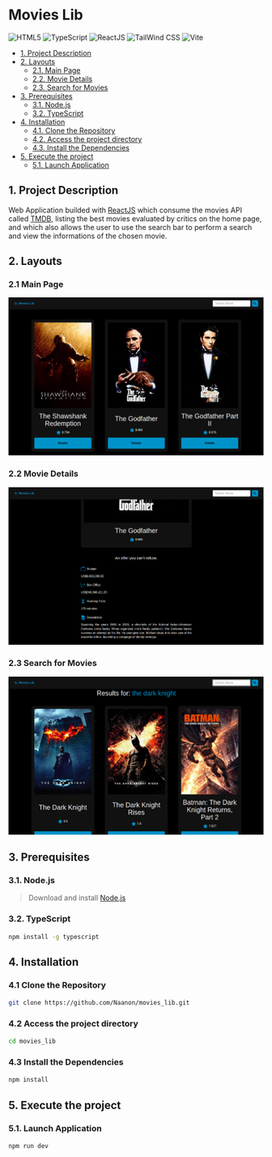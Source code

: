 # Movies Lib
<img height="50" width="50" alt="HTML5" src="https://cdn.jsdelivr.net/gh/devicons/devicon@latest/icons/html5/html5-original.svg" /> <img height="50" width="50" alt="TypeScript" src="https://cdn.jsdelivr.net/gh/devicons/devicon@latest/icons/typescript/typescript-original.svg" /> <img height="50" width="50" alt="ReactJS" src="https://cdn.jsdelivr.net/gh/devicons/devicon@latest/icons/react/react-original.svg" /> <img height="50" width="50" alt="TailWind CSS" src="https://cdn.jsdelivr.net/gh/devicons/devicon@latest/icons/tailwindcss/tailwindcss-original.svg" /> <img height="50" width="50" alt="Vite" src="https://cdn.jsdelivr.net/gh/devicons/devicon@latest/icons/vitejs/vitejs-original.svg" />


  - [1. Project Description](#1-project-description)
  - [2. Layouts](#2-layouts)
    - [2.1. Main Page](#21-main-page)
    - [2.2. Movie Details](#22-movie-details)
    - [2.3. Search for Movies](#23-search-for-movies)
  - [3. Prerequisites](#3-prerequisites)
    - [3.1. Node.js](#31-nodejs)
    - [3.2. TypeScript](#32-typescript)
  - [4. Installation](#4-installation)
    - [4.1. Clone the Repository](#41-clone-the-repository)
    - [4.2. Access the project directory](#42-access-the-project-directory)
    - [4.3. Install the Dependencies](#43-install-the-dependencies)
  - [5. Execute the project](#5-execute-the-project)
    - [5.1. Launch Application](#51-launch-application)
  
## 1. Project Description
Web Application builded with [ReactJS](https://reactjs.org/) which consume the movies API called [TMDB](https://developers.themoviedb.org/3/getting-started/introduction), listing the best movies evaluated by critics on the home page, and which also allows the user to use the search bar to perform a search and view the informations of the chosen movie.

## 2. Layouts

### 2.1 Main Page
<img src="images/1.png"/>

### 2.2 Movie Details
<img src="images/2.png"/>

### 2.3 Search for Movies
<img src="images/3.png"/>

## 3. Prerequisites
### 3.1. Node.js
> Download and install [Node.js](https://nodejs.org/)
### 3.2. TypeScript
   ```sh
   npm install -g typescript
   ```
   
## 4. Installation
### 4.1 Clone the Repository
   ```sh
   git clone https://github.com/Naanon/movies_lib.git
   ```
### 4.2 Access the project directory  
   ```sh
   cd movies_lib
   ```
### 4.3 Install the Dependencies
   ```sh
   npm install
   ```
## 5. Execute the project
### 5.1. Launch Application
   ```sh
   npm run dev
   ```
